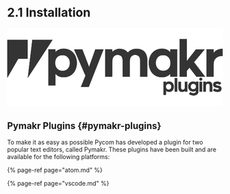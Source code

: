 # 2.1 Installation

![](../../.gitbook/assets/pymakr-logo%20%281%29.png)

## Pymakr Plugins {#pymakr-plugins}

To make it as easy as possible Pycom has developed a plugin for two popular text editors, called Pymakr. These plugins have been built and are available for the following platforms:

{% page-ref page="atom.md" %}

{% page-ref page="vscode.md" %}

